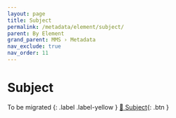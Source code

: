 ```yaml
---
layout: page
title: Subject
permalink: /metadata/element/subject/
parent: By Element
grand_parent: MMS › Metadata
nav_exclude: true
nav_order: 11
---
```


# Subject
To be migrated
{: .label .label-yellow }
[📄 Subject](https://docs.google.com/document/d/1q1MixPbNaz289cZhV_CKRDh9UlNIAUMGVnIlx6MQCfM/edit){: .btn }